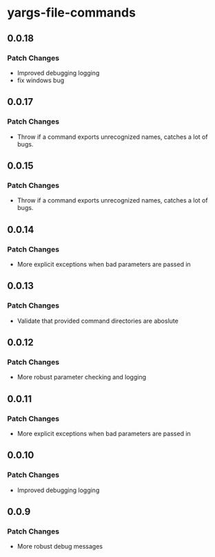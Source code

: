 # yargs-file-commands

## 0.0.18

### Patch Changes

- Improved debugging logging
- fix windows bug

## 0.0.17

### Patch Changes

- Throw if a command exports unrecognized names, catches a lot of bugs.

## 0.0.15

### Patch Changes

- Throw if a command exports unrecognized names, catches a lot of bugs.

## 0.0.14

### Patch Changes

- More explicit exceptions when bad parameters are passed in

## 0.0.13

### Patch Changes

- Validate that provided command directories are aboslute

## 0.0.12

### Patch Changes

- More robust parameter checking and logging

## 0.0.11

### Patch Changes

- More explicit exceptions when bad parameters are passed in

## 0.0.10

### Patch Changes

- Improved debugging logging

## 0.0.9

### Patch Changes

- More robust debug messages
